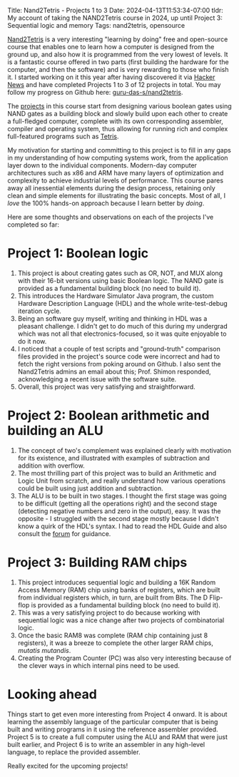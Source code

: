 Title: Nand2Tetris - Projects 1 to 3
Date: 2024-04-13T11:53:34-07:00
tldr: My account of taking the NAND2Tetris course in 2024, up until Project 3: Sequential logic and memory
Tags: nand2tetris, opensource

[Nand2Tetris](https://www.nand2tetris.org/) is a very interesting "learning by doing"
free and open-source course that enables one to learn how a computer is designed from the
ground up, and also how it is programmed from the very lowest of levels. It is a
fantastic course offered in two parts (first building the hardware for the computer,
and then the software) and is very rewarding to those who finish it. I started
working on it this year after having discovered it via [Hacker
News](https://news.ycombinator.com/item?id=38735066) and have completed Projects 1 to
3 of 12 projects in total. You may follow my progress on Github here:
[guru-das-s/nand2tetris](https://github.com/guru-das-s/nand2tetris/commits/master/).

The [projects](https://www.nand2tetris.org/course) in this course start from
designing various boolean gates using NAND gates as a building block and slowly build
upon each other to create a full-fledged computer, complete with its own corresponding
assembler, compiler and operating system, thus allowing for running rich and
complex full-featured programs such as
[Tetris](https://en.wikipedia.org/wiki/Tetris).

My motivation for starting and committing to this project is to fill in any gaps in
my understanding of how computing systems work, from the application layer down to
the individual components. Modern-day computer architectures such as x86 and ARM have
many layers of optimization and complexity to achieve industrial levels of
performance. This course pares away all inessential elements during the design
process, retaining only clean and simple elements for illustrating the basic
concepts. Most of all, I *love* the 100% hands-on approach because I learn better by
*doing*.

Here are some thoughts and observations on each of the projects I've completed so
far:

# Project 1: Boolean logic

1. This project is about creating gates such as OR, NOT, and MUX along with their
   16-bit versions using basic Boolean logic. The NAND gate is provided as a
   fundamental building block (no need to build it).
2. This introduces the Hardware Simulator Java program, the custom Hardware
   Description Language (HDL) and the whole write-test-debug iteration cycle.
3. Being an software guy myself, writing and thinking in HDL was a pleasant
   challenge. I didn't get to do much of this during my undergrad which was not all
   that electronics-focused, so it was quite enjoyable to do it now.
4. I noticed that a couple of test scripts and "ground-truth" comparison files
   provided in the project's source code were incorrect and had to fetch the right
   versions from poking around on Github. I also sent the Nand2Tetris admins an email
   about this; Prof. Shimon responded, acknowledging a recent issue with the software
   suite.
5. Overall, this project was very satisfying and straightforward.

# Project 2: Boolean arithmetic and building an ALU

1. The concept of two's complement was explained clearly with motivation for its
   existence, and illustrated with examples of subtraction and addition with
   overflow.
2. The most thrilling part of this project was to build an Arithmetic and Logic Unit
   from scratch, and really understand how various operations could be built using
   just addition and subtraction.
3. The ALU is to be built in two stages. I thought the first stage was going to be
   difficult (getting all the operations right) and the second stage (detecting
   negative numbers and zero in the output), easy. It was the opposite - I struggled
   with the second stage mostly because I didn't know a quirk of the HDL's syntax. I
   had to read the HDL Guide and also consult the
   [forum](http://nand2tetris-questions-and-answers-forum.52.s1.nabble.com/) for
   guidance.

# Project 3: Building RAM chips

1. This project introduces sequential logic and building a 16K Random Access Memory
   (RAM) chip using banks of registers, which are built from individual registers
   which, in turn, are built from Bits. The D Flip-flop is provided as a fundamental
   building block (no need to build it).
2. This was a very satisfying project to do because working with sequential logic was
   a nice change after two projects of combinatorial logic.
3. Once the basic RAM8 was complete (RAM chip containing just 8 registers), it was a
   breeze to complete the other larger RAM chips, *mutatis mutandis*.
4. Creating the Program Counter (PC) was also very interesting because of the clever
   ways in which internal pins need to be used.

# Looking ahead

Things start to get even more interesting from Project 4 onward. It is about learning
the assembly language of the particular computer that is being built and writing
programs in it using the reference assembler provided. Project 5 is to create a full
computer using the ALU and RAM that were just built earlier, and Project 6 is to
write an assembler in any high-level language, to replace the provided assembler.

Really excited for the upcoming projects!
